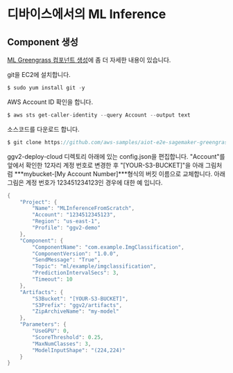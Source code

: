 # 디바이스에서의 ML Inference


## Component 생성

[ML Greengrass 컴포넌트 생성](https://catalog.us-east-1.prod.workshops.aws/workshops/0b21ceb7-2108-4a82-9e76-4c56d4b52db5/ko-KR/5/1)에 좀 더 자세한 내용이 있습니다.

git을 EC2에 설치합니다.

```c
$ sudo yum install git -y
```

AWS Account ID 확인을 합니다.

```c
$ aws sts get-caller-identity --query Account --output text
```

소스코드를 다운로드 합니다.

```c
$ git clone https://github.com/aws-samples/aiot-e2e-sagemaker-greengrass-v2-nvidia-jetson
```

ggv2-deploy-cloud 디렉토리 아래에 있는 config.json을 편집합니다.
"Account"를 앞에서 확인한 12자리 계정 번호로 변경한 후 "[YOUR-S3-BUCKET]"을 아래 그림처럼 ***mybucket-[My Account Number]***형식의 버킷 이름으로 교체합니다.
아래 그림은 계정 번호가 123451234123인 경우에 대한 예 입니다.


```java
{
    "Project": {
        "Name": "MLInferenceFromScratch",
        "Account": "1234512345123",
        "Region": "us-east-1",
        "Profile": "ggv2-demo"
    },
    "Component": {
        "ComponentName": "com.example.ImgClassification",
        "ComponentVersion": "1.0.0",
        "SendMessage": "True",
        "Topic": "ml/example/imgclassification",
        "PredictionIntervalSecs": 3,
        "Timeout": 10
    },
    "Artifacts": {
        "S3Bucket": "[YOUR-S3-BUCKET]",
        "S3Prefix": "ggv2/artifacts",
        "ZipArchiveName": "my-model"
    },
    "Parameters": {
        "UseGPU": 0,
        "ScoreThreshold": 0.25,
        "MaxNumClasses": 3,
        "ModelInputShape": "(224,224)"
    }
}
```

